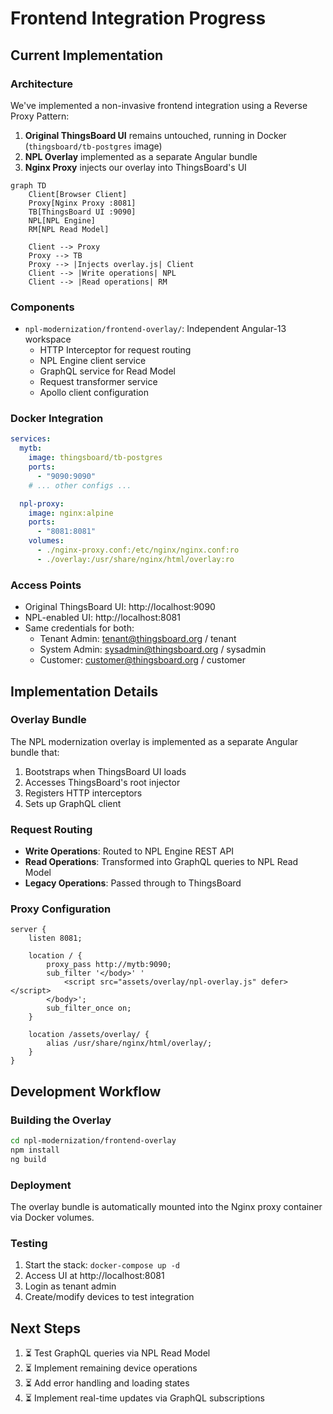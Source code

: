 # Frontend Integration Progress

## Current Implementation

### Architecture
We've implemented a non-invasive frontend integration using a Reverse Proxy Pattern:

1. **Original ThingsBoard UI** remains untouched, running in Docker (`thingsboard/tb-postgres` image)
2. **NPL Overlay** implemented as a separate Angular bundle
3. **Nginx Proxy** injects our overlay into ThingsBoard's UI

```mermaid
graph TD
    Client[Browser Client]
    Proxy[Nginx Proxy :8081]
    TB[ThingsBoard UI :9090]
    NPL[NPL Engine]
    RM[NPL Read Model]
    
    Client --> Proxy
    Proxy --> TB
    Proxy --> |Injects overlay.js| Client
    Client --> |Write operations| NPL
    Client --> |Read operations| RM
```

### Components
- `npl-modernization/frontend-overlay/`: Independent Angular-13 workspace
  - HTTP Interceptor for request routing
  - NPL Engine client service
  - GraphQL service for Read Model
  - Request transformer service
  - Apollo client configuration

### Docker Integration
```yaml
services:
  mytb:
    image: thingsboard/tb-postgres
    ports:
      - "9090:9090"
    # ... other configs ...

  npl-proxy:
    image: nginx:alpine
    ports:
      - "8081:8081"
    volumes:
      - ./nginx-proxy.conf:/etc/nginx/nginx.conf:ro
      - ./overlay:/usr/share/nginx/html/overlay:ro
```

### Access Points
- Original ThingsBoard UI: http://localhost:9090
- NPL-enabled UI: http://localhost:8081
- Same credentials for both:
  - Tenant Admin: tenant@thingsboard.org / tenant
  - System Admin: sysadmin@thingsboard.org / sysadmin
  - Customer: customer@thingsboard.org / customer

## Implementation Details

### Overlay Bundle
The NPL modernization overlay is implemented as a separate Angular bundle that:
1. Bootstraps when ThingsBoard UI loads
2. Accesses ThingsBoard's root injector
3. Registers HTTP interceptors
4. Sets up GraphQL client

### Request Routing
- **Write Operations**: Routed to NPL Engine REST API
- **Read Operations**: Transformed into GraphQL queries to NPL Read Model
- **Legacy Operations**: Passed through to ThingsBoard

### Proxy Configuration
```nginx
server {
    listen 8081;
    
    location / {
        proxy_pass http://mytb:9090;
        sub_filter '</body>' '
            <script src="assets/overlay/npl-overlay.js" defer></script>
        </body>';
        sub_filter_once on;
    }
    
    location /assets/overlay/ {
        alias /usr/share/nginx/html/overlay/;
    }
}
```

## Development Workflow

### Building the Overlay
```bash
cd npl-modernization/frontend-overlay
npm install
ng build
```

### Deployment
The overlay bundle is automatically mounted into the Nginx proxy container via Docker volumes.

### Testing
1. Start the stack: `docker-compose up -d`
2. Access UI at http://localhost:8081
3. Login as tenant admin
4. Create/modify devices to test integration

## Next Steps
1. ⏳ Test GraphQL queries via NPL Read Model
2. ⏳ Implement remaining device operations
3. ⏳ Add error handling and loading states
4. ⏳ Implement real-time updates via GraphQL subscriptions 